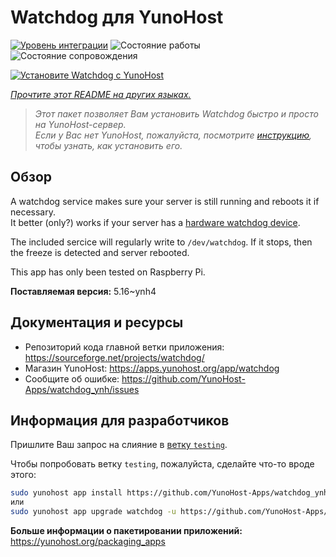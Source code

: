 <!--
Важно: этот README был автоматически сгенерирован <https://github.com/YunoHost/apps/tree/master/tools/readme_generator>
Он НЕ ДОЛЖЕН редактироваться вручную.
-->

# Watchdog для YunoHost

[![Уровень интеграции](https://dash.yunohost.org/integration/watchdog.svg)](https://ci-apps.yunohost.org/ci/apps/watchdog/) ![Состояние работы](https://ci-apps.yunohost.org/ci/badges/watchdog.status.svg) ![Состояние сопровождения](https://ci-apps.yunohost.org/ci/badges/watchdog.maintain.svg)

[![Установите Watchdog с YunoHost](https://install-app.yunohost.org/install-with-yunohost.svg)](https://install-app.yunohost.org/?app=watchdog)

*[Прочтите этот README на других языках.](./ALL_README.md)*

> *Этот пакет позволяет Вам установить Watchdog быстро и просто на YunoHost-сервер.*  
> *Если у Вас нет YunoHost, пожалуйста, посмотрите [инструкцию](https://yunohost.org/install), чтобы узнать, как установить его.*

## Обзор

A watchdog service makes sure your server is still running and reboots it if necessary.  
It better (only?) works if your server has a [hardware watchdog device](https://en.wikipedia.org/wiki/Watchdog_timer).

The included sercice will regularly write to `/dev/watchdog`. If it stops, then the freeze is detected and server rebooted.

This app has only been tested on Raspberry Pi.


**Поставляемая версия:** 5.16~ynh4
## Документация и ресурсы

- Репозиторий кода главной ветки приложения: <https://sourceforge.net/projects/watchdog/>
- Магазин YunoHost: <https://apps.yunohost.org/app/watchdog>
- Сообщите об ошибке: <https://github.com/YunoHost-Apps/watchdog_ynh/issues>

## Информация для разработчиков

Пришлите Ваш запрос на слияние в [ветку `testing`](https://github.com/YunoHost-Apps/watchdog_ynh/tree/testing).

Чтобы попробовать ветку `testing`, пожалуйста, сделайте что-то вроде этого:

```bash
sudo yunohost app install https://github.com/YunoHost-Apps/watchdog_ynh/tree/testing --debug
или
sudo yunohost app upgrade watchdog -u https://github.com/YunoHost-Apps/watchdog_ynh/tree/testing --debug
```

**Больше информации о пакетировании приложений:** <https://yunohost.org/packaging_apps>
